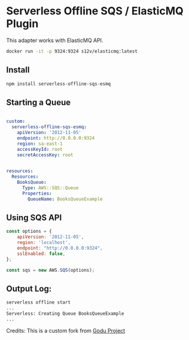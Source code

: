 # Serverless Offline SQS / ElasticMQ Plugin

This adapter works with ElasticMQ API. 

```bash
docker run -it -p 9324:9324 s12v/elasticmq:latest
```

## Install

```bash
npm install serverless-offline-sqs-esmq
```

## Starting a Queue


```yml

custom:
  serverless-offline-sqs-esmq:
    apiVersion: '2012-11-05'
    endpoint: http://0.0.0.0:9324
    region: sa-east-1
    accessKeyId: root
    secretAccessKey: root
    
```

```yml
resources:
  Resources:
    BooksQueue:
      Type: AWS::SQS::Queue
      Properties:
        QueueName: BooksQueueExample
```

## Using SQS API 

```javascript
const options = {
    apiVersion: '2012-11-05', 
    region: 'localhost',
    endpoint: "http://0.0.0.0:9324",
    sslEnabled: false,
};

const sqs = new AWS.SQS(options);
```

## Output Log: 

```bash
serverless offline start 
...
Serverless: Creating Queue BooksQueueExample
...
```


Credits: This is a custom fork from [Godu Project](https://www.npmjs.com/package/serverless-offline-sqs.)
